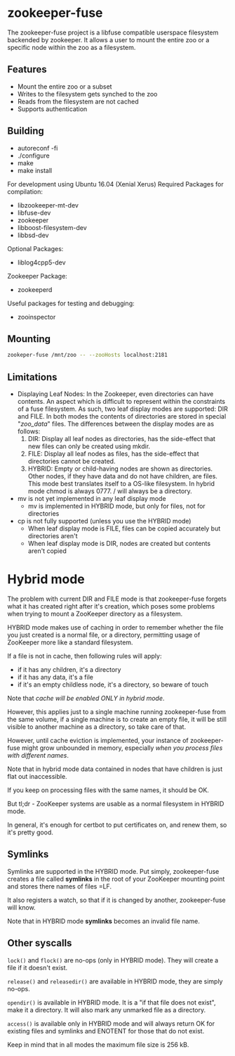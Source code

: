 zookeeper-fuse
==============
The zookeeper-fuse project is a libfuse compatible userspace filesystem backended by zookeeper. It allows a user to mount the entire zoo or a specific node within the zoo as a filesystem.

Features
--------

  * Mount the entire zoo or a subset
  * Writes to the filesystem gets synched to the zoo
  * Reads from the filesystem are not cached
  * Supports authentication

Building
--------

* autoreconf -fi
* ./configure
* make
* make install

For development using Ubuntu 16.04 (Xenial Xerus)
Required Packages for compilation:
 - libzookeeper-mt-dev
 - libfuse-dev
 - zookeeper
 - libboost-filesystem-dev
 - libbsd-dev

Optional Packages:
 - liblog4cpp5-dev

Zookeeper Package:
 - zookeeperd

Useful packages for testing and debugging:
 - zooinspector


Mounting
--------

```bash
zookeper-fuse /mnt/zoo -- --zooHosts localhost:2181
```

Limitations
-----------
  * Displaying Leaf Nodes: In the Zookeeper, even directories can have contents. An aspect which is difficult to represent within the constraints of a fuse filesystem. As such, two leaf display modes are supported: DIR and FILE. In both modes the contents of directories are stored in special "_zoo_data_" files. The differences between the display modes are as follows:
    1. DIR: Display all leaf nodes as directories, has the side-effect that new files can only be created using mkdir.
    2. FILE: Display all leaf nodes as files, has the side-effect that directories cannot be created.
    3. HYBRID: Empty or child-having nodes are shown as directories.
        Other nodes, if they have data and do not have children, are files.
        This mode best translates itself to a OS-like filesystem.
        In hybrid mode chmod is always 0777.
        / will always be a directory.
  * mv is not yet implemented in any leaf display mode
    * mv is implemented in HYBRID mode, but only for files, not for directories
  * cp is not fully supported (unless you use the HYBRID mode)
    * When leaf display mode is FILE, files can be copied accurately but directories aren't
    * When leaf display mode is DIR, nodes are created but contents aren't copied

Hybrid mode
===========

The problem with current DIR and FILE mode is that zookeeper-fuse forgets what it has created
right after it's creation, which poses some problems when trying to mount a ZooKeeper directory
as a filesystem.

HYBRID mode makes use of caching in order to remember whether the file you just
created is a normal file, or a directory, permitting usage of ZooKeeper more like a standard filesystem.

If a file is not in cache, then following rules will apply:

* if it has any children, it's a directory
* if it has any data, it's a file
* if it's an empty childless node, it's a directory, so beware of touch

Note that *cache will be enabled ONLY in hybrid mode*.

However, this applies just to a single machine running zookeeper-fuse from the same volume, if a single machine is
to create an empty file, it will be still visible to another machine as a directory, so take care of that.

However, until cache eviction is implemented, your instance of zookeeper-fuse might grow unbounded in memory,
especially *when you process files with different names*.

Note that in hybrid mode data contained in nodes that have children is just flat out inaccessible.

If you keep on processing files with the same names, it should be OK.

But tl;dr - ZooKeeper systems are usable as a normal filesystem in HYBRID mode.

In general, it's enough for certbot to put certificates on, and renew them, so it's pretty good.

Symlinks
--------

Symlinks are supported in the HYBRID mode. Put simply, zookeeper-fuse creates a file
called __symlinks__ in the root of your ZooKeeper mounting point and stores there
names of files <name of symlink>=<name of the file that it points to>LF.

It also registers a watch, so that if it is changed by another, zookeeper-fuse will know.

Note that in HYBRID mode __symlinks__ becomes an invalid file name.

Other syscalls
--------------

`lock()` and `flock()` are no-ops (only in HYBRID mode).
They will create a file if it doesn't exist.

`release()` and `releasedir()` are available in HYBRID mode, they are simply no-ops.

`opendir()` is available in HYBRID mode. It is a "if that file does not exist",
make it a directory. It will also mark any unmarked file as a directory.

`access()` is available only in HYBRID mode and will always return OK for existing
files and symlinks and ENOTENT for those that do not exist.

Keep in mind that in all modes the maximum file size is 256 kB.
